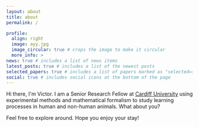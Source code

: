 ```yaml
---
layout: about
title: about
permalink: /

profile:
  align: right
  image: ayy.jpg
  image_circular: true # crops the image to make it circular
  more_info: >
news: true # includes a list of news items
latest_posts: true # includes a list of the newest posts
selected_papers: true # includes a list of papers marked as "selected={true}"
social: true # includes social icons at the bottom of the page
---
```


Hi there, I'm Victor. I am a Senior Research Fellow at <a href='https://www.cardiff.ac.uk/psychology'>Cardiff University</a> using experimental methods and mathematical formalism to study learning processes in human and non-human animals. What about you?

Feel free to explore around. Hope you enjoy your stay!